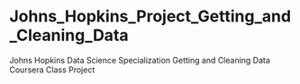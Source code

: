 # Johns_Hopkins_Project_Getting_and_Cleaning_Data
Johns Hopkins Data Science Specialization Getting and Cleaning Data Coursera Class Project
